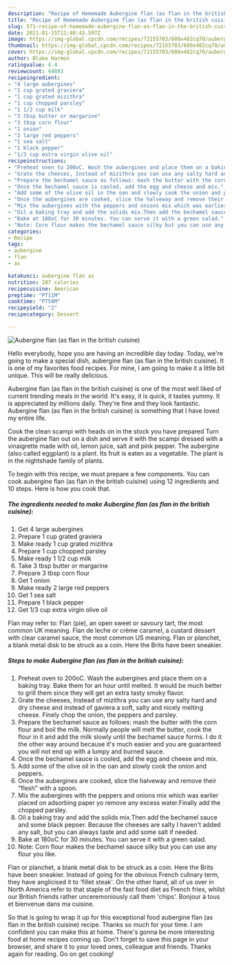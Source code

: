 ```yaml
---
description: "Recipe of Homemade Aubergine flan (as flan in the british cuisine)"
title: "Recipe of Homemade Aubergine flan (as flan in the british cuisine)"
slug: 571-recipe-of-homemade-aubergine-flan-as-flan-in-the-british-cuisine
date: 2021-01-15T12:40:43.597Z
image: https://img-global.cpcdn.com/recipes/72155703/680x482cq70/aubergine-flan-as-flan-in-the-british-cuisine-recipe-main-photo.jpg
thumbnail: https://img-global.cpcdn.com/recipes/72155703/680x482cq70/aubergine-flan-as-flan-in-the-british-cuisine-recipe-main-photo.jpg
cover: https://img-global.cpcdn.com/recipes/72155703/680x482cq70/aubergine-flan-as-flan-in-the-british-cuisine-recipe-main-photo.jpg
author: Blake Harmon
ratingvalue: 4.4
reviewcount: 44893
recipeingredient:
- "4 large aubergines"
- "1 cup grated graviera"
- "1 cup grated mizithra"
- "1 cup chopped parsley"
- "1 1/2 cup milk"
- "3 tbsp butter or margarine"
- "3 tbsp corn flour"
- "1 onion"
- "2 large red peppers"
- "1 sea salt"
- "1 black pepper"
- "1/3 cup extra virgin olive oil"
recipeinstructions:
- "Preheat oven to 200oC. Wash the aubergines and place them on a baking tray. Bake them for an hour until melted. It would be much better to grill them since they will get an extra tasty smoky flavor."
- "Grate the cheeses, Instead of mizithra you can use any salty hard and dry cheese and instead of gaviera a soft, salty and nicely melting cheese. Finely chop the onion, the peppers and parsley."
- "Prepare the bechamel sauce as follows: mash the butter with the corn flour and boil the milk. Normally people will melt the butter, cook the flour in it and add the milk slowly until the bechamel sauce forms. I do it the other way around because it&#39;s much easier and you are guaranteed you will not end up with a lumpy and burned sauce."
- "Once the bechamel sauce is cooled, add the egg and cheese and mix."
- "Add some of the olive oil in the oan and slowly cook the onion and peppers."
- "Once the aubergines are cooked, slice the halveway and remove their &#34;flesh&#34; with a spoon."
- "Mix the aubergines with the peppers and onions mix which was earlier placed on adsorbing paper yo remove any excess water.Finally add the chopped parsley."
- "Oil a baking tray and add the solids mix.Then add the bechamel sauce and some black pepoer. Because the cheeses are salty I haven&#39;t added any salt, but you can always taste and add some salt if needed."
- "Bake at 180oC for 30 minutes. You can serve it with a green salad."
- "Note: Corn flour makes the bechamel sauce silky but you can use any flour you like."
categories:
- Recipe
tags:
- aubergine
- flan
- as

katakunci: aubergine flan as 
nutrition: 287 calories
recipecuisine: American
preptime: "PT11M"
cooktime: "PT58M"
recipeyield: "2"
recipecategory: Dessert

---
```



![Aubergine flan (as flan in the british cuisine)](https://img-global.cpcdn.com/recipes/72155703/680x482cq70/aubergine-flan-as-flan-in-the-british-cuisine-recipe-main-photo.jpg)

Hello everybody, hope you are having an incredible day today. Today, we're going to make a special dish, aubergine flan (as flan in the british cuisine). It is one of my favorites food recipes. For mine, I am going to make it a little bit unique. This will be really delicious.

Aubergine flan (as flan in the british cuisine) is one of the most well liked of current trending meals in the world. It's easy, it is quick, it tastes yummy. It is appreciated by millions daily. They're fine and they look fantastic. Aubergine flan (as flan in the british cuisine) is something that I have loved my entire life.

Cook the clean scampi with heads on in the stock you have prepared Turn the aubergine flan out on a dish and serve it with the scampi dressed with a vinaigrette made with oil, lemon juice, salt and pink pepper. The aubergine (also called eggplant) is a plant. Its fruit is eaten as a vegetable. The plant is in the nightshade family of plants.


To begin with this recipe, we must prepare a few components. You can cook aubergine flan (as flan in the british cuisine) using 12 ingredients and 10 steps. Here is how you cook that.

<!--inarticleads1-->

##### The ingredients needed to make Aubergine flan (as flan in the british cuisine):

1. Get 4 large aubergines
1. Prepare 1 cup grated graviera
1. Make ready 1 cup grated mizithra
1. Prepare 1 cup chopped parsley
1. Make ready 1 1/2 cup milk
1. Take 3 tbsp butter or margarine
1. Prepare 3 tbsp corn flour
1. Get 1 onion
1. Make ready 2 large red peppers
1. Get 1 sea salt
1. Prepare 1 black pepper
1. Get 1/3 cup extra virgin olive oil


Flan may refer to: Flan (pie), an open sweet or savoury tart, the most common UK meaning. Flan de leche or crème caramel, a custard dessert with clear caramel sauce, the most common US meaning. Flan or planchet, a blank metal disk to be struck as a coin. Here the Brits have been sneakier. 

<!--inarticleads2-->

##### Steps to make Aubergine flan (as flan in the british cuisine):

1. Preheat oven to 200oC. Wash the aubergines and place them on a baking tray. Bake them for an hour until melted. It would be much better to grill them since they will get an extra tasty smoky flavor.
1. Grate the cheeses, Instead of mizithra you can use any salty hard and dry cheese and instead of gaviera a soft, salty and nicely melting cheese. Finely chop the onion, the peppers and parsley.
1. Prepare the bechamel sauce as follows: mash the butter with the corn flour and boil the milk. Normally people will melt the butter, cook the flour in it and add the milk slowly until the bechamel sauce forms. I do it the other way around because it&#39;s much easier and you are guaranteed you will not end up with a lumpy and burned sauce.
1. Once the bechamel sauce is cooled, add the egg and cheese and mix.
1. Add some of the olive oil in the oan and slowly cook the onion and peppers.
1. Once the aubergines are cooked, slice the halveway and remove their &#34;flesh&#34; with a spoon.
1. Mix the aubergines with the peppers and onions mix which was earlier placed on adsorbing paper yo remove any excess water.Finally add the chopped parsley.
1. Oil a baking tray and add the solids mix.Then add the bechamel sauce and some black pepoer. Because the cheeses are salty I haven&#39;t added any salt, but you can always taste and add some salt if needed.
1. Bake at 180oC for 30 minutes. You can serve it with a green salad.
1. Note: Corn flour makes the bechamel sauce silky but you can use any flour you like.


Flan or planchet, a blank metal disk to be struck as a coin. Here the Brits have been sneakier. Instead of going for the obvious French culinary term, they have anglicised it to &#39;fillet steak&#39;. On the other hand, all of us over in North America refer to that staple of the fast food diet as French fries, whilst our British friends rather unceremoniously call them &#39;chips&#39;. Bonjour à tous et bienvenue dans ma cuisine. 

So that is going to wrap it up for this exceptional food aubergine flan (as flan in the british cuisine) recipe. Thanks so much for your time. I am confident you can make this at home. There's gonna be more interesting food at home recipes coming up. Don't forget to save this page in your browser, and share it to your loved ones, colleague and friends. Thanks again for reading. Go on get cooking!
